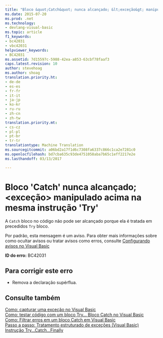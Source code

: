 ```yaml
---
title: "Bloco &quot;Catch&quot; nunca alcançado; &lt;exceção&gt; manipulado acima na mesma instrução &quot;Try&quot; | Documentos do Microsoft"
ms.date: 2015-07-20
ms.prod: .net
ms.technology:
- devlang-visual-basic
ms.topic: article
f1_keywords:
- bc42031
- vbc42031
helpviewer_keywords:
- BC42031
ms.assetid: 7d15597c-5988-42ea-a853-63cbf78faaf3
caps.latest.revision: 10
author: stevehoag
ms.author: shoag
translation.priority.ht:
- de-de
- es-es
- fr-fr
- it-it
- ja-jp
- ko-kr
- ru-ru
- zh-cn
- zh-tw
translation.priority.mt:
- cs-cz
- pl-pl
- pt-br
- tr-tr
translationtype: Machine Translation
ms.sourcegitcommit: a06bd2a17f1d6c7308fa6337c866c1ca2e7281c0
ms.openlocfilehash: bd7cba635c93de4751058aba7b65c1eff2217e2e
ms.lasthandoff: 03/13/2017

---
```

# <a name="39catch39-block-never-reached-ltexceptiongt-handled-above-in-the-same-39try39-statement"></a>Bloco 'Catch' nunca alcançado; &lt;exceção&gt; manipulado acima na mesma instrução 'Try'
A `Catch` bloco no código não pode ser alcançado porque ela é tratada em precedidos `Try` bloco.  
  
 Por padrão, esta mensagem é um aviso. Para obter mais informações sobre como ocultar avisos ou tratar avisos como erros, consulte [Configurando avisos no Visual Basic](https://docs.microsoft.com/visualstudio/ide/configuring-warnings-in-visual-basic)  
  
 **ID do erro:** BC42031  
  
## <a name="to-correct-this-error"></a>Para corrigir este erro  
  
-   Remova a declaração supérflua.  
  
## <a name="see-also"></a>Consulte também  
 [Como: capturar uma exceção no Visual Basic](http://msdn.microsoft.com/en-us/f3063c89-d2bf-49b1-91b5-b87edfb18b95)   
 [Como: testar código com um bloco Try... Bloco Catch no Visual Basic](http://msdn.microsoft.com/en-us/8368e205-ed73-4185-a247-af84fb4fafa9)   
 [Como: Filtrar erros em um bloco Catch em Visual Basic](http://msdn.microsoft.com/en-us/85964d0a-56e7-4301-a96e-5eaea23b7b9b)   
 [Passo a passo: Tratamento estruturado de exceções (Visual Basic)](http://msdn.microsoft.com/en-us/440da655-4b32-490b-8b16-bfe46f41fa76)   
 [Instrução Try...Catch...Finally](../../visual-basic/language-reference/statements/try-catch-finally-statement.md)
